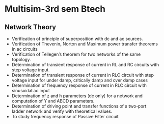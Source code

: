 # Multisim-3rd sem Btech
## Network Theory 
- Verification of principle of superposition with dc and ac sources.
- Verification of Thevenin, Norton and Maximum power transfer theorems in ac circuits
- Verification of Tellegen’s theorem for two networks of the same topology.
- Determination of transient response of current in RL and RC circuits with step voltage input.
- Determination of transient response of current in RLC circuit with step voltage input for
under damp, critically damp and over damp cases
- Determination of frequency response of current in RLC circuit with sinusoidal ac input
- Determination of z and h parameters (dc only) for a network and computation of Y and
ABCD parameters.
- Determination of driving point and transfer functions of a two-port ladder network and verify
with theoretical values.
- To study frequency response of Passive Filter circuit
